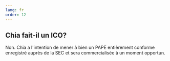 ```yaml
---
lang: fr
order: 12
---
```


Chia fait-il un ICO?
-----------------------

Non. Chia a l'intention de mener à bien un PAPE entièrement conforme enregistré auprès de la SEC et sera commercialisée à un moment opportun.
